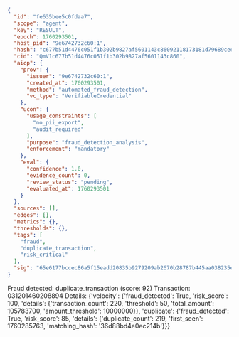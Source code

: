 ```json
{
  "id": "fe635bee5c0fdaa7",
  "scope": "agent",
  "key": "RESULT",
  "epoch": 1760293501,
  "host_pid": "9e6742732c60:1",
  "hash": "c677b51d4476c051f1b302b9827af5601143c86092118173181d79689ceef6b9",
  "cid": "QmV1c677b51d4476c051f1b302b9827af5601143c860",
  "aicp": {
    "prov": {
      "issuer": "9e6742732c60:1",
      "created_at": 1760293501,
      "method": "automated_fraud_detection",
      "vc_type": "VerifiableCredential"
    },
    "ucon": {
      "usage_constraints": [
        "no_pii_export",
        "audit_required"
      ],
      "purpose": "fraud_detection_analysis",
      "enforcement": "mandatory"
    },
    "eval": {
      "confidence": 1.0,
      "evidence_count": 0,
      "review_status": "pending",
      "evaluated_at": 1760293501
    }
  },
  "sources": [],
  "edges": [],
  "metrics": {},
  "thresholds": {},
  "tags": [
    "fraud",
    "duplicate_transaction",
    "risk_critical"
  ],
  "sig": "65e6177bccec86a5f15eadd20835b9279209ab2670b28787b445aa038235e6e3"
}
```

Fraud detected: duplicate_transaction (score: 92)
Transaction: 031201460208894
Details: {'velocity': {'fraud_detected': True, 'risk_score': 100, 'details': {'transaction_count': 220, 'threshold': 50, 'total_amount': 105783700, 'amount_threshold': 10000000}}, 'duplicate': {'fraud_detected': True, 'risk_score': 85, 'details': {'duplicate_count': 219, 'first_seen': 1760285763, 'matching_hash': '36d88bd4e0ec214b'}}}